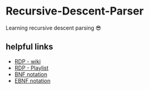 # Recursive-Descent-Parser
Learning recursive descent parsing :sunglasses:

## helpful links
* [RDP - wiki](https://en.wikipedia.org/wiki/Recursive_descent_parser#C_implementation)
* [RDP - Playlist](https://www.youtube.com/playlist?list=PLMsdexnZQ_wqZXsdmoulBMPfR9qqAob2k)
* [BNF notation](https://en.wikipedia.org/wiki/Backus%E2%80%93Naur_form)
* [EBNF notation](https://en.wikipedia.org/wiki/Extended_Backus%E2%80%93Naur_form)
